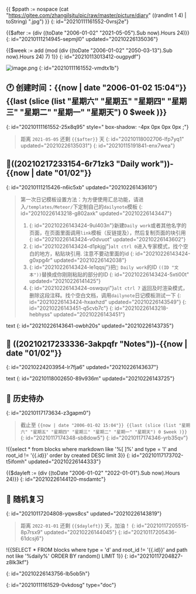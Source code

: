 {{ $ppath := nospace (cat "https://gitee.com/zhangjlsjtu/pic/raw/master/picture/diary"  ((randInt 1 4) | toString) ".jpg") }}
{: id="20210111161552-0vrsj2e"}

{{$after := (div ((toDate "2006-01-02" "2021-05-05").Sub now).Hours 24)}}
{: id="20210111214945-sepmjl0" updated="20210226135036"}

{{$week := add (mod (div ((toDate "2006-01-02" "2050-03-13").Sub now).Hours 24) 7) 1}}
{: id="20210113013412-ougpydf"}

![image.png]({{$ppath}})
{: id="20210111161552-vmdtx1b"}

## 🕐 创建时间：{{now | date "2006-01-02 15:04"}} {{last (slice (list "星期六" "星期五" "星期四" "星期三" "星期二" "星期一" "星期天") 0 $week )}}
{: id="20210111161552-25x8q95" style=" box-shadow: -4px 0px 0px 0px ;"}

> 距离 `2021-05-05` 还剩 `{{$after}}` 天
> {: id="20210118002706-lfp7yq1" updated="20210226135031"}
{: id="20210115191841-enx7wea"}

## 🧱((20210217233154-6r71zk3 "Daily work"))-{{now | date "01/02"}}
{: id="20210111215426-n6ic5xb" updated="20210226143610"}

> 第一次日记模板设置方法：为方便使用汇总功能，请进入`/templates/Meteor/`下定制自己的`dailynote`模板
> {: id="20210226143218-g802axk" updated="20210226143447"}
>
> 1. {: id="20210226143424-9ul403n"}新建`Daily work`或者其他名字的页面，在页面里面调用`link`模板（反链提及），然后复制页面的块引用
>    {: id="20210226143424-v0dvuot" updated="20210226143602"}
> 2. {: id="20210226143424-d1pkjgj"}`alt ctrl 0`进入专家模式，找个空白的地方，粘贴块引用.  注意不要动里面的id
>    {: id="20210226143424-g0xpg4r" updated="20210226142038"}
> 3. {: id="20210226143424-le1qqsj"}把`🧱 Daily work`的ID  `((ID "文本"))`替换成你刚刚粘贴的部分的ID
>    {: id="20210226143424-5xti00t" updated="20210226141425"}
> 4. {: id="20210226143424-oswquyi"}`alt ctrl 7` 返回及时渲染模式，删除这段注释。找个空白文档，调用`dailynote`日记模板测试一下
>    {: id="20210226143424-hxaxhzd" updated="20210226143549"}
> {: id="20210226143451-q5cvb7c"}
{: id="20210226143218-hebhyss" updated="20210226143451"}

text
{: id="20210226143641-owbh20s" updated="20210226143735"}

## 📝 ((20210217233336-3akpqfr "Notes"))-{{now | date "01/02"}}
{: id="20210224203954-lr7fja6" updated="20210226143637"}

text
{: id="20210118002650-89v936m" updated="20210226143725"}

## 🎉️ 历史待办
{: id="20210117173634-z3gapm0"}

> 截止至 `{{now | date "2006-01-02 15:04"}} {{last (slice (list "星期六" "星期五" "星期四" "星期三" "星期二" "星期一" "星期天") 0 $week )}}`
> {: id="20210117174348-sb8dow5"}
{: id="20210117174346-yrb35qv"}

!{{select * from blocks where markdown like '%[ ]%' and type = 'l' and root_id != '{{.id}}' order by created DESC limit 3}}
{: id="20210117173702-t5ifomh" updated="20210226144333"}

{{$dayleft := (div ((toDate "2006-01-02" "2022-01-01").Sub now).Hours 24)}}
{: id="20210226144120-msdamtc"}

## 🚴 随机复习
{: id="20210117204808-yqws8cs" updated="20210226143819"}

> 距离 `2022-01-01` 还剩 `{{$dayleft}}` 天，加油！
> {: id="20210117205515-8p7rsx9" updated="20210226144045"}
{: id="20210117205436-61dcsj6"}

!{{SELECT * FROM blocks where type = 'd' and root_id != '{{.id}}' and path not like '%daily%' ORDER BY random() LIMIT 1}}
{: id="20210117204827-z8lk3kf"}

{: id="20210226143756-lb5ob5h"}


{: id="20210111161529-0vkdosg" type="doc"}

